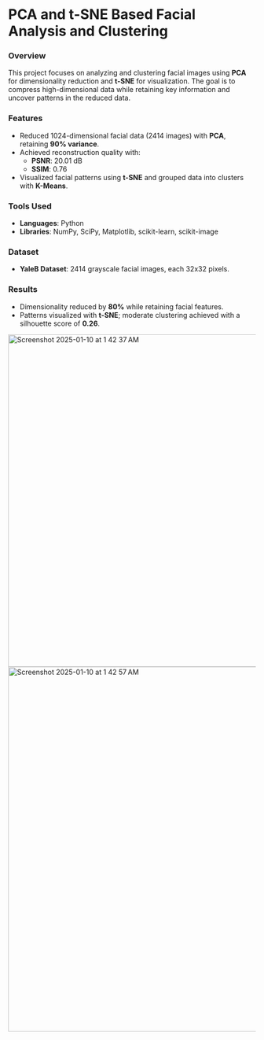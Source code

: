 # PCA and t-SNE Based Facial Analysis and Clustering

### Overview
This project focuses on analyzing and clustering facial images using **PCA** for dimensionality reduction and **t-SNE** for visualization. The goal is to compress high-dimensional data while retaining key information and uncover patterns in the reduced data.

### Features
- Reduced 1024-dimensional facial data (2414 images) with **PCA**, retaining **90% variance**.
- Achieved reconstruction quality with:
  - **PSNR**: 20.01 dB
  - **SSIM**: 0.76
- Visualized facial patterns using **t-SNE** and grouped data into clusters with **K-Means**.

### Tools Used
- **Languages**: Python
- **Libraries**: NumPy, SciPy, Matplotlib, scikit-learn, scikit-image

### Dataset
- **YaleB Dataset**: 2414 grayscale facial images, each 32x32 pixels.

### Results
- Dimensionality reduced by **80%** while retaining facial features.
- Patterns visualized with **t-SNE**; moderate clustering achieved with a silhouette score of **0.26**.

<img width="676" alt="Screenshot 2025-01-10 at 1 42 37 AM" src="https://github.com/user-attachments/assets/25faf9f2-55a5-456c-9488-b7adfb28cb3d" />
<img width="742" alt="Screenshot 2025-01-10 at 1 42 57 AM" src="https://github.com/user-attachments/assets/48e309f6-3bab-4892-886a-e00712000662" />




